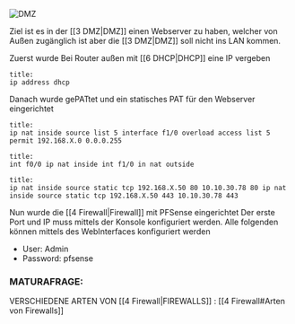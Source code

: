 ![DMZ](https://cdn.discordapp.com/attachments/852214113949450270/978565569899036712/2022_05_24_09_49_Office_Lens.jpg)

Ziel ist es in der [[3 DMZ|DMZ]] einen Webserver zu haben, welcher von Außen zugänglich ist aber die [[3 DMZ|DMZ]] soll nicht ins LAN kommen.

Zuerst wurde Bei Router außen mit [[6 DHCP|DHCP]] eine IP vergeben
```ad-success
title: 
ip address dhcp
```

Danach wurde gePATtet und ein statisches PAT für den Webserver eingerichtet
```ad-success
title: 
ip nat inside source list 5 interface f1/0 overload access list 5 permit 192.168.X.0 0.0.0.255
```
```ad-success
title: 
int f0/0 ip nat inside int f1/0 in nat outside
```
```ad-success
title: 
ip nat inside source static tcp 192.168.X.50 80 10.10.30.78 80 ip nat inside source static tcp 192.168.X.50 443 10.10.30.78 443
```

Nun wurde die [[4 Firewall|Firewall]] mit PFSense eingerichtet
Der erste Port und IP muss mittels der Konsole konfiguriert werden. Alle folgenden können mittels des WebInterfaces konfiguriert werden
- User: Admin
- Password: pfsense

### MATURAFRAGE:
VERSCHIEDENE ARTEN VON [[4 Firewall|FIREWALLS]] : [[4 Firewall#Arten von Firewalls]]
